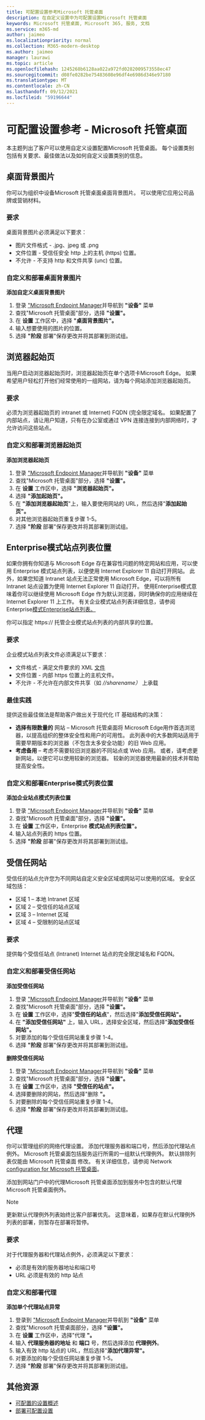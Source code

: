 ```yaml
---
title: 可配置设置参考Microsoft 托管桌面
description: 在自定义设置中为可配置设置Microsoft 托管桌面
keywords: Microsoft 托管桌面, Microsoft 365, 服务, 文档
ms.service: m365-md
author: jaimeo
ms.localizationpriority: normal
ms.collection: M365-modern-desktop
ms.author: jaimeo
manager: laurawi
ms.topic: article
ms.openlocfilehash: 1245268b6128aa022a972fd0282009573558ec47
ms.sourcegitcommit: d08fe0282be75483608e96df4e6986d346e97180
ms.translationtype: MT
ms.contentlocale: zh-CN
ms.lasthandoff: 09/12/2021
ms.locfileid: "59196644"
---
```

# <a name="configurable-settings-reference---microsoft-managed-desktop"></a>可配置设置参考 - Microsoft 托管桌面

本主题列出了客户可以使用自定义设置配置Microsoft 托管桌面。 每个设置类别包括有关要求、最佳做法以及如何自定义设置类别的信息。 

## <a name="desktop-background-picture"></a>桌面背景图片
你可以为组织中设备Microsoft 托管桌面桌面背景图片。 可以使用它应用公司品牌或营销材料。 

### <a name="requirements"></a>要求

桌面背景图片必须满足以下要求：
- 图片文件格式 - .jpg、jpeg 或 .png
- 文件位置 - 受信任安全 http 上的主机 (https) 位置。 
- 不允许 - 不支持 http 和文件共享 (unc) 位置。 

### <a name="customize-and-deploy-desktop-background-picture"></a>自定义和部署桌面背景图片

**添加自定义桌面背景图片**
1. 登录 ["Microsoft Endpoint Manager](https://endpoint.microsoft.com/)并导航到 **"设备"** 菜单
2. 查找"Microsoft 托管桌面"部分，选择 **"设置"。**
3. 在 **设置** 工作区中，选择 **"桌面背景图片"。** 
4. 输入想要使用的图片的位置。 
5. 选择 **"阶段** 部署"保存更改并将其部署到测试组。 

## <a name="browser-start-pages"></a>浏览器起始页
当用户启动浏览器起始页时，浏览器起始页在单个选项卡Microsoft Edge。 如果希望用户轻松打开他们经常使用的一组网站，请为每个网站添加浏览器起始页。 

### <a name="requirements"></a>要求

必须为浏览器起始页的 intranet 或 Internet) FQDN (完全限定域名。 如果配置了内部站点，请让用户知道，只有在办公室或通过 VPN 连接连接到内部网络时，才允许访问这些站点。 

### <a name="customize-and-deploy-browser-start-pages"></a>自定义和部署浏览器起始页

**添加浏览器起始页**
1. 登录 ["Microsoft Endpoint Manager](https://endpoint.microsoft.com/)并导航到 **"设备"** 菜单
2. 查找"Microsoft 托管桌面"部分，选择 **"设置"。**
3. 在 **设置** 工作区中，选择 **"浏览器起始页"。** 
4. 选择 **"添加起始页"。**
5. 在 **"添加浏览器起始页**"上，输入要使用网站的 URL，然后选择"**添加起始页"。** 
6. 对其他浏览器起始页重复步骤 1-5。 
7. 选择 **"阶段** 部署"保存更改并将其部署到测试组。

## <a name="enterprise-mode-site-list-location"></a>Enterprise模式站点列表位置

如果你拥有你知道与 Microsoft Edge 存在兼容性问题的特定网站和应用，可以使用 Enterprise 模式站点列表，以便使用 Internet Explorer 11 自动打开网站。 此外，如果您知道 Intranet 站点无法正常使用 Microsoft Edge，可以将所有 Intranet 站点设置为使用 Internet Explorer 11 自动打开。 使用Enterprise模式意味着你可以继续使用 Microsoft Edge 作为默认浏览器，同时确保你的应用继续在 Internet Explorer 11 上工作。 有关企业模式站点列表详细信息，请参阅Enterprise[模式Enterprise站点列表。](/internet-explorer/ie11-deploy-guide/what-is-enterprise-mode) 

你可以指定 https:// 托管企业模式站点列表的内部共享的位置。 

### <a name="requirements"></a>要求

企业模式站点列表文件必须满足以下要求：
- 文件格式 - 满足文件要求的 XML [文件](/internet-explorer/ie11-deploy-guide/what-is-enterprise-mode#site-list-xml-file)
- 文件位置 - 内部 https 位置上的主机文件。 
- 不允许 - 不允许在内部文件共享（如 *//sharename）* 上承载

### <a name="best-practices"></a>最佳实践

提供这些最佳做法是帮助客户做出关于现代化 IT 基础结构的决策：
- **选择有限数量的** 网站 – Microsoft 托管桌面将 Microsoft Edge用作首选浏览器，以提高组织的整体安全性和用户的可用性。 此列表中的大多数网站适用于需要早期版本的浏览器（不包含太多安全功能）的旧 Web 应用。 
- **考虑备用** – 考虑不需要较旧浏览器的不同站点或 Web 应用。 或者，请考虑更新网站，以便它可以使用较新的浏览器。 较新的浏览器使用最新的技术并帮助提高安全性。

### <a name="customize-and-deploy-enterprise-site-mode-list-location"></a>自定义和部署Enterprise模式列表位置

**添加企业站点模式列表位置**

1. 登录 ["Microsoft Endpoint Manager](https://endpoint.microsoft.com/)并导航到 **"设备"** 菜单
2. 查找"Microsoft 托管桌面"部分，选择 **"设置"。**
3. 在 **设置** 工作区中，Enterprise **模式站点列表位置"。** 
4. 输入站点列表的 https 位置。 
5. 选择 **"阶段** 部署"保存更改并将其部署到测试组。

## <a name="trusted-sites"></a>受信任网站

受信任的站点允许您为不同网站自定义安全区域或网站可以使用的区域。 安全区域包括： 
- 区域 1 – 本地 Intranet 区域
- 区域 2 – 受信任的站点区域
- 区域 3 – Internet 区域
- 区域 4 – 受限制的站点区域

### <a name="requirements"></a>要求

提供每个受信任站点 (Intranet) Internet 站点的完全限定域名和 FQDN。 

### <a name="customize-and-deploy-trusted-sites"></a>自定义和部署受信任网站

**添加受信任网站**

1. 登录 ["Microsoft Endpoint Manager](https://endpoint.microsoft.com/)并导航到 **"设备"** 菜单
2. 查找"Microsoft 托管桌面"部分，选择 **"设置"。**
3. 在 **设置** 工作区中，选择"**受信任的站点**"，然后选择"**添加受信任网站"。** 
4. 在 **"添加受信任网站"** 上，输入 URL，选择安全区域，然后选择"**添加受信任网站"。** 
5. 对要添加的每个受信任网站重复步骤 1-4。 
6. 选择 **"阶段** 部署"保存更改并将其部署到测试组。

**删除受信任网站**

1. 登录 ["Microsoft Endpoint Manager](https://endpoint.microsoft.com/)并导航到 **"设备"** 菜单
2. 查找"Microsoft 托管桌面"部分，选择 **"设置"。**
3. 在 **设置** 工作区中，选择 **"受信任的站点"。** 
4. 选择要删除的网站，然后选择"删除 **"。** 
5. 对要删除的每个受信任网站重复步骤 1-4。 
6. 选择 **"阶段** 部署"保存更改并将其部署到测试组。

## <a name="proxy"></a>代理
你可以管理组织的网络代理设置。 添加代理服务器和端口号，然后添加代理站点例外。 Microsoft 托管桌面包括服务运行所需的一组默认代理例外。 默认排除列表仅能由 Microsoft 托管桌面 修改。  有关详细信息，请参阅 Network [configuration for Microsoft 托管桌面](../get-ready/network.md)。 

添加到网站门户中的代理Microsoft 托管桌面添加到服务中包含的默认代理Microsoft 托管桌面例外。 

> [!NOTE]
> 更新默认代理例外列表始终比客户部署优先。 这意味着，如果存在默认代理例外列表的部署，则暂存在部署将暂停。  

### <a name="requirements"></a>要求

对于代理服务器和代理站点例外，必须满足以下要求：
- 必须是有效的服务器地址和端口号
- URL 必须是有效的 http 站点 

### <a name="customize-and-deploy-proxies"></a>自定义和部署代理

**添加单个代理站点异常**

1. 登录到 ["Microsoft Endpoint Manager](https://endpoint.microsoft.com/)并导航到 **"设备"** 菜单
2. 查找"Microsoft 托管桌面部分，选择 **"设置"。**
3. 在 **设置** 工作区中，选择"代理 **"。** 
4. 输入 **代理服务器的地址** 和 **端口** 号，然后选择添加 **代理例外**。 
5. 输入有效 http 站点的 URL，然后选择"**添加代理异常"。** 
6. 对要添加的每个受信任网站重复步骤 1-5。 
7. 选择 **"阶段** 部署"保存更改并将其部署到测试组。

## <a name="additional-resources"></a>其他资源
- [可配置的设置概述](config-setting-overview.md) 
- [部署可配置设置](config-setting-deploy.md)
